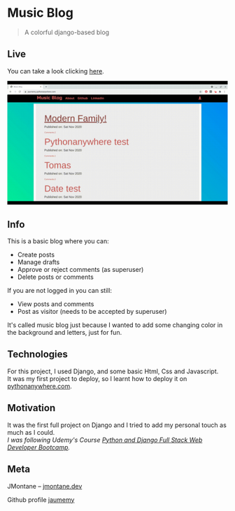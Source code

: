 # Music Blog
> A colorful django-based blog              

## Live
You can take a look clicking [here](https://jaumemy.pythonanywhere.com/).

![](music_blog_gif.gif)


## Info

This is a basic blog where you can:        

* Create posts        
* Manage drafts        
* Approve or reject comments (as superuser)        
* Delete posts or comments        

If you are not logged in you can still:        

* View posts and comments        
* Post as visitor (needs to be accepted by superuser)            
    
It's called music blog just because I wanted to add some changing color in the background and letters, just for fun. 
              
           
## Technologies

For this project, I used Django, and some basic Html, Css and Javascript.       
It was my first project to deploy, so I learnt how to deploy it on [pythonanywhere.com](https://www.pythonanywhere.com/).
               
               
                 
## Motivation

It was the first full project on Django and I tried to add my personal touch as much as I could.        
_I was following Udemy's Course [Python and Django Full Stack Web Developer Bootcamp](https://www.udemy.com/share/101WisAEITeFhSTXoJ/)._
                       
                         
## Meta
                  
JMontane – [jmontane.dev](https://www.jmontane.dev)


Github profile [jaumemy](https://github.com/jaumemy/)








